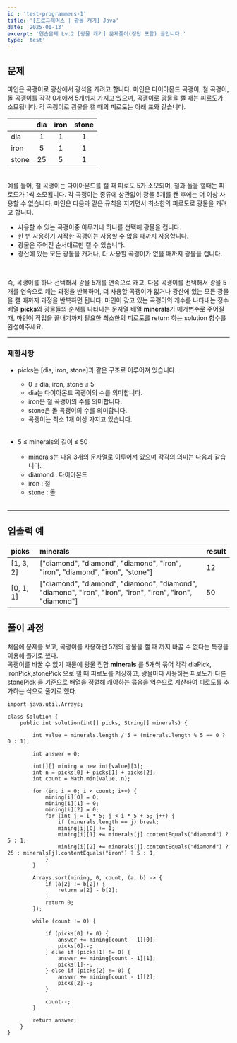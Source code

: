 ```yaml
---
id : 'test-programmers-1'
title: '[프로그래머스 | 광물 캐기] Java'
date: '2025-01-13'
excerpt: '연습문제 Lv.2 [광물 캐기] 문제풀이(정답 포함) 글입니다.'
type: 'test'
---
```


## 문제
마인은 곡괭이로 광산에서 광석을 캐려고 합니다. 마인은 다이아몬드 곡괭이, 철 곡괭이, 돌 곡괭이를 각각 0개에서 5개까지 가지고 있으며, 곡괭이로 광물을 캘 때는 피로도가 소모됩니다. 각 곡괭이로 광물을 캘 때의 피로도는 아래 표와 같습니다. <br>

||dia|iron|stone|
|:-|:-:|:-:|:-:|
|dia|1|1|1|
|iron|5|1|1|
|stone|25|5|1|

<br>
예를 들어, 철 곡괭이는 다이아몬드를 캘 때 피로도 5가 소모되며, 철과 돌을 캘때는 피로도가 1씩 소모됩니다. 각 곡괭이는 종류에 상관없이 광물 5개를 캔 후에는 더 이상 사용할 수 없습니다.
마인은 다음과 같은 규칙을 지키면서 최소한의 피로도로 광물을 캐려고 합니다.<br>

* 사용할 수 있는 곡괭이중 아무거나 하나를 선택해 광물을 캡니다.
* 한 번 사용하기 시작한 곡괭이는 사용할 수 없을 때까지 사용합니다.
* 광물은 주어진 순서대로만 캘 수 있습니다.
* 광산에 있는 모든 광물을 캐거나, 더 사용할 곡괭이가 없을 때까지 광물을 캡니다.
<br>

즉, 곡괭이를 하나 선택해서 광물 5개를 연속으로 캐고, 다음 곡괭이를 선택해서 광물 5개를 연속으로 캐는 과정을 반복하며, 더 사용할 곡괭이가 없거나 광산에 있는 모든 광물을 캘 때까지 과정을 반복하면 됩니다.
마인이 갖고 있는 곡괭이의 개수를 나타내는 정수 배열 **picks**와 광물들의 순서를 나타내는 문자열 배열 **minerals**가 매개변수로 주어질 때, 마인이 작업을 끝내기까지 필요한 최소한의 피로도를 return 하는 solution 함수를 완성해주세요.

***

### 제한사항

* picks는 [dia, iron, stone]과 같은 구조로 이루어져 있습니다.
    - 0 ≤ dia, iron, stone ≤ 5
    - dia는 다이아몬드 곡괭이의 수를 의미합니다.
    - iron은 철 곡괭이의 수를 의미합니다.
    - stone은 돌 곡괭이의 수를 의미합니다.
    - 곡괭이는 최소 1개 이상 가지고 있습니다.
    <br>

* 5 ≤ minerals의 길이 ≤ 50
    - minerals는 다음 3개의 문자열로 이루어져 있으며 각각의 의미는 다음과 같습니다.
    - diamond : 다이아몬드
    - iron : 철
    - stone : 돌
    <br>

***

## 입출력 예

|picks|minerals|result|
|:-|:-|:-|
|[1, 3, 2]|["diamond", "diamond", "diamond", "iron", "iron", "diamond", "iron", "stone"]|12|
|[0, 1, 1]|["diamond", "diamond", "diamond", "diamond", "diamond", "iron", "iron", "iron", "iron", "iron", "diamond"]|50|

## 풀이 과정

처음에 문제를 보고, 곡괭이를 사용하면 5개의 광물을 캘 때 까지 바꿀 수 없다는 특징을 이용해 풀기로 했다. <br>
곡괭이를 바꿀 수 없기 때문에 광물 집합 **minerals** 를 5개씩 묶어 각각 diaPick, ironPick,stonePick 으로 캘 때 피로도를 저장하고, 광물마다 사용하는 피로도가 다른 stonePick 을 기준으로 배열을 정렬해 캐야하는 묶음을 역순으로 계산하여 피로도를 추가하는 식으로 풀기로 했다.

```
import java.util.Arrays;

class Solution {
    public int solution(int[] picks, String[] minerals) {

        int value = minerals.length / 5 + (minerals.length % 5 == 0 ? 0 : 1);

        int answer = 0;

        int[][] mining = new int[value][3];
        int n = picks[0] + picks[1] + picks[2];
        int count = Math.min(value, n);

        for (int i = 0; i < count; i++) {
            mining[i][0] = 0;
            mining[i][1] = 0;
            mining[i][2] = 0;
            for (int j = i * 5; j < i * 5 + 5; j++) {
                if (minerals.length == j) break;
                mining[i][0] += 1;
                mining[i][1] += minerals[j].contentEquals("diamond") ? 5 : 1;
                mining[i][2] += minerals[j].contentEquals("diamond") ? 25 : minerals[j].contentEquals("iron") ? 5 : 1;
            }
        }

        Arrays.sort(mining, 0, count, (a, b) -> {
            if (a[2] != b[2]) {
                return a[2] - b[2];
            }
            return 0;
        });

        while (count != 0) {

            if (picks[0] != 0) {
                answer += mining[count - 1][0];
                picks[0]--;
            } else if (picks[1] != 0) {
                answer += mining[count - 1][1];
                picks[1]--;
            } else if (picks[2] != 0) {
                answer += mining[count - 1][2];
                picks[2]--;
            }

            count--;
        }

        return answer;
    }
}
```
